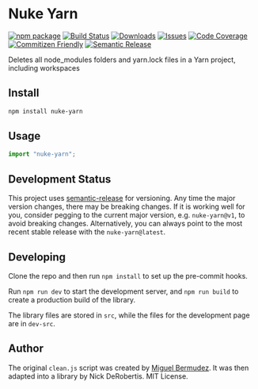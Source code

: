 # Nuke Yarn

[![npm package][npm-img]][npm-url]
[![Build Status][build-img]][build-url]
[![Downloads][downloads-img]][downloads-url]
[![Issues][issues-img]][issues-url]
[![Code Coverage][codecov-img]][codecov-url]
[![Commitizen Friendly][commitizen-img]][commitizen-url]
[![Semantic Release][semantic-release-img]][semantic-release-url]

Deletes all node_modules folders and yarn.lock files in a Yarn project, including workspaces

## Install

```bash
npm install nuke-yarn
```

## Usage

```ts
import "nuke-yarn";
```

## Development Status

This project uses [semantic-release](https://github.com/semantic-release/semantic-release) for versioning.
Any time the major version changes, there may be breaking changes. If it is working well for you, consider
pegging to the current major version, e.g. `nuke-yarn@v1`, to avoid breaking changes. Alternatively,
you can always point to the most recent stable release with the `nuke-yarn@latest`.

## Developing

Clone the repo and then run `npm install` to set up the pre-commit hooks.

Run `npm run dev` to start the development server, and `npm run build` to create a production build
of the library.

The library files are stored in `src`, while the files for the development page are in `dev-src`.

## Author

The original `clean.js` script was created by [Miguel Bermudez](https://github.com/miguelbermudez). It was then adapted into
a library by Nick DeRobertis. MIT License.

[build-img]: https://github.com/nickderobertis/nuke-yarn/actions/workflows/release.yml/badge.svg
[build-url]: https://github.com/nickderobertis/nuke-yarn/actions/workflows/release.yml
[downloads-img]: https://img.shields.io/npm/dt/nuke-yarn
[downloads-url]: https://www.npmtrends.com/nuke-yarn
[npm-img]: https://img.shields.io/npm/v/nuke-yarn
[npm-url]: https://www.npmjs.com/package/nuke-yarn
[issues-img]: https://img.shields.io/github/issues/nickderobertis/nuke-yarn
[issues-url]: https://github.com/nickderobertis/nuke-yarn/issues
[codecov-img]: https://codecov.io/gh/nickderobertis/nuke-yarn/branch/main/graph/badge.svg
[codecov-url]: https://codecov.io/gh/nickderobertis/nuke-yarn
[semantic-release-img]: https://img.shields.io/badge/%20%20%F0%9F%93%A6%F0%9F%9A%80-semantic--release-e10079.svg
[semantic-release-url]: https://github.com/semantic-release/semantic-release
[commitizen-img]: https://img.shields.io/badge/commitizen-friendly-brightgreen.svg
[commitizen-url]: http://commitizen.github.io/cz-cli/
